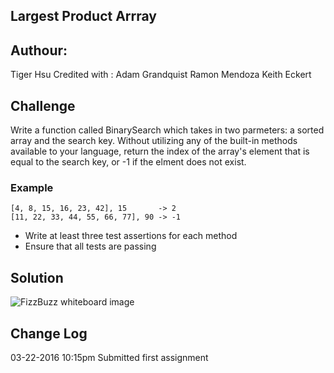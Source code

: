 ## Largest Product Arrray

## Authour: 
Tiger Hsu
Credited with :
Adam Grandquist
Ramon Mendoza
Keith Eckert

## Challenge
Write a function called BinarySearch which takes in two parmeters: a sorted array and the search key. Without utilizing any of the built-in methods available to your language, return the index of the array's element that is equal to the search key, or -1 if the elment does not exist.

### Example
    [4, 8, 15, 16, 23, 42], 15       -> 2
    [11, 22, 33, 44, 55, 66, 77], 90 -> -1

* Write at least three test assertions for each method
* Ensure that all tests are passing

## Solution
![FizzBuzz whiteboard image](../../assets/FizzBuzz.PNG)

## Change Log

03-22-2016 10:15pm Submitted first assignment 
